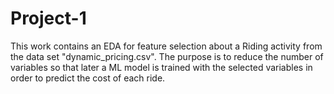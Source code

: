 # Project-1
This work contains an EDA for feature selection about a Riding activity from the data set "dynamic_pricing.csv". The purpose is to reduce the number of variables so that later a ML model is trained with the selected variables in order to predict the cost of each ride.
